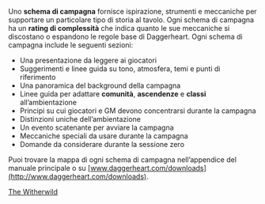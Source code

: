 Uno **schema di campagna** fornisce ispirazione, strumenti e meccaniche per supportare un particolare tipo di storia al tavolo. Ogni schema di campagna ha un **rating di complessità** che indica quanto le sue meccaniche si discostano o espandono le regole base di Daggerheart. Ogni schema di campagna include le seguenti sezioni:  

- Una presentazione da leggere ai giocatori  
- Suggerimenti e linee guida su tono, atmosfera, temi e punti di riferimento  
- Una panoramica del background della campagna  
- Linee guida per adattare **comunità**, **ascendenze** e **classi** all’ambientazione  
- Principi su cui giocatori e GM devono concentrarsi durante la campagna  
- Distinzioni uniche dell’ambientazione  
- Un evento scatenante per avviare la campagna  
- Meccaniche speciali da usare durante la campagna  
- Domande da considerare durante la sessione zero

Puoi trovare la mappa di ogni schema di campagna nell’appendice del manuale principale o su [www.daggerheart.com/downloads](http://www.daggerheart.com/downloads).

[The Witherwild](/docs/SRD/5-GESTIRE%20UN%20AVVENTURA/10-THE%20WITHERWILD.md)